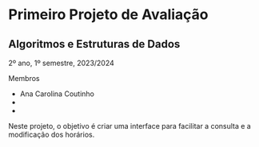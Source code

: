 # Primeiro Projeto de Avaliação

## Algoritmos e Estruturas de Dados
2º ano, 1º semestre, 2023/2024

Membros
- Ana Carolina Coutinho
-
-

Neste projeto, o objetivo é criar uma interface para facilitar a consulta e a modificação dos horários.
